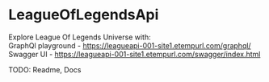 # LeagueOfLegendsApi  
  
Explore League Of Legends Universe with:  
GraphQl playground - https://leagueapi-001-site1.etempurl.com/graphql/  
Swagger UI - https://leagueapi-001-site1.etempurl.com/swagger/index.html  

TODO: Readme, Docs
